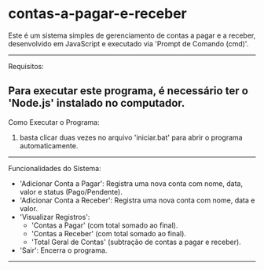 # contas-a-pagar-e-receber

Este é um sistema simples de gerenciamento de contas a pagar e a receber, desenvolvido em JavaScript e executado via 'Prompt de Comando (cmd)'.

---
Requisitos:

Para executar este programa, é necessário ter o 'Node.js' instalado no computador.
---


Como Executar o Programa:

1. basta clicar duas vezes no arquivo 'iniciar.bat' para abrir o programa automaticamente.


---
Funcionalidades do Sistema:

- 'Adicionar Conta a Pagar': Registra uma nova conta com nome, data, valor e status (Pago/Pendente).
- 'Adicionar Conta a Receber': Registra uma nova conta com nome, data e valor.
- 'Visualizar Registros':
  - 'Contas a Pagar' (com total somado ao final).
  - 'Contas a Receber' (com total somado ao final).
  - 'Total Geral de Contas' (subtração de contas a pagar e receber).
- 'Sair': Encerra o programa.
---
